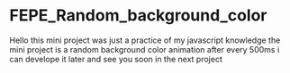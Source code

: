# FEPE_Random_background_color
Hello this mini project was just a practice of my javascript knowledge the mini project is a random background color animation after every 500ms
i can develope it later and see you soon in the next project
